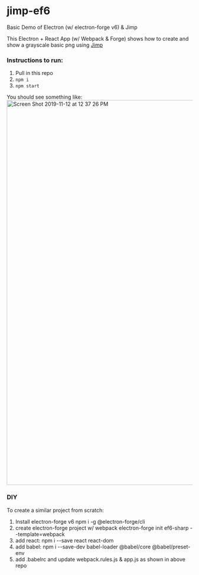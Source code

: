 # jimp-ef6
Basic Demo of Electron (w/ electron-forge v6) &amp; Jimp

This Electron + React App (w/ Webpack & Forge) shows how to create and show a grayscale basic png using [Jimp](https://github.com/oliver-moran/jimp)

### Instructions to run:
1. Pull in this repo
2. `npm i`
3. `npm start`


You should see something like:
<img width="1043" alt="Screen Shot 2019-11-12 at 12 37 26 PM" src="https://user-images.githubusercontent.com/6960865/68696550-2b939600-054b-11ea-9655-eac7eff65331.png">



### DIY

To create a similar project from scratch:
1. Install electron-forge v6 npm i -g @electron-forge/cli
2. create electron-forge project w/ webpack electron-forge init ef6-sharp --template=webpack
3. add react: npm i --save react react-dom
4. add babel: npm i --save-dev babel-loader @babel/core @babel/preset-env
5. add .babelrc and update webpack.rules.js & app.js as shown in above repo
